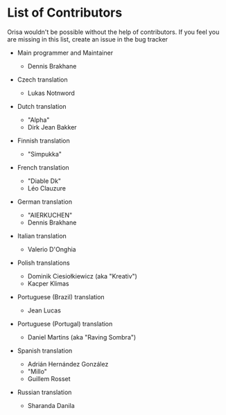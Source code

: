 # List of Contributors

Orisa wouldn't be possible without the help of contributors. If you feel you are missing in this list, create an issue in the bug tracker

* Main programmer and Maintainer
  * Dennis Brakhane

* Czech translation
  * Lukas Notnword

* Dutch translation
  * "Alpha"
  * Dirk Jean Bakker

* Finnish translation
  * "Simpukka"

* French translation
  * "Diable Dk"
  * Léo Clauzure

* German translation
  * "AIERKUCHEN"
  * Dennis Brakhane

* Italian translation
  * Valerio D'Onghia

* Polish translations
  * Dominik Ciesiołkiewicz (aka "Kreativ")
  * Kacper Klimas

* Portuguese (Brazil) translation
  * Jean Lucas

* Portuguese (Portugal) translation
  * Daniel Martins (aka "Raving Sombra")

* Spanish translation
  * Adrián Hernández González
  * "Millo"
  * Guillem Rosset

* Russian translation
  * Sharanda Danila




